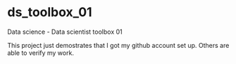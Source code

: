 # ds_toolbox_01
Data science - Data scientist toolbox 01

This project just demostrates that I got my github account set up.
Others are able to verify my work.

